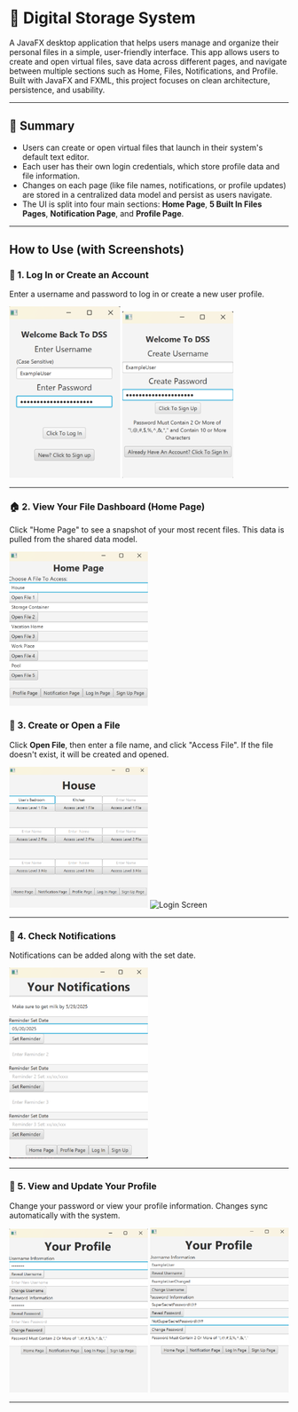 ﻿# 📁 Digital Storage System

A JavaFX desktop application that helps users manage and organize their personal files in a simple, user-friendly interface. This app allows users to create and open virtual files, save data across different pages, and navigate between multiple sections such as Home, Files, Notifications, and Profile. Built with JavaFX and FXML, this project focuses on clean architecture, persistence, and usability.

---

## 📝 Summary

- Users can create or open virtual files that launch in their system's default text editor.
- Each user has their own login credentials, which store profile data and file information.
- Changes on each page (like file names, notifications, or profile updates) are stored in a centralized data model and persist as users navigate.
- The UI is split into four main sections: **Home Page**, **5 Built In Files Pages**, **Notification Page**, and **Profile Page**.

---

##  How to Use (with Screenshots)

### 🔐 1. Log In or Create an Account
Enter a username and password to log in or create a new user profile.

<img src="screenshots/login.png" alt="Login Screen" width="200"/>
<img src="screenshots/signup.png" alt="Login Screen" width="200"/>

---

### 🏠 2. View Your File Dashboard (Home Page)
Click "Home Page" to see a snapshot of your most recent files. This data is pulled from the shared data model.

<img src="screenshots/homepage.png" alt="Login Screen" width="250"/>

### 📁 3. Create or Open a File
Click **Open File**, then enter a file name, and click "Access File". If the file doesn't exist, it will be created and opened.

<img src="screenshots/filespage.png" alt="Login Screen" width="250"/>
<img src="screenshots/text_file_examplepng" alt="Login Screen" width="250"/>

---

### 🔔 4. Check Notifications
Notifications can be added along with the set date.

<img src="screenshots/notificationpage.png" alt="Login Screen" width="250"/>

---

### 👤 5. View and Update Your Profile
Change your password or view your profile information. Changes sync automatically with the system.

<img src="screenshots/profilepage1.png" alt="Login Screen" width="250"/>
<img src="screenshots/profilepage2.png" alt="Login Screen" width="250"/>

---

